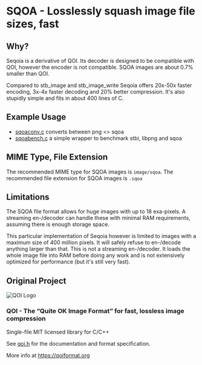 # SQOA - Losslessly squash image file sizes, fast

## Why?

Seqoia is a derivative of QOI. Its decoder is designed to be compatible with QOI,
however the encoder is not compatible. SQOA images are about 0.7% smaller than QOI.

Compared to stb_image and stb_image_write Seqoia offers 20x-50x faster encoding,
3x-4x faster decoding and 20% better compression. It's also stupidly simple and
fits in about 400 lines of C.


## Example Usage

- [sqoaconv.c](https://github.com/jido/seqoia/blob/master/sqoaconv.c)
converts between png <> sqoa
 - [sqoabench.c](https://github.com/jido/seqoia/blob/master/sqoabench.c)
a simple wrapper to benchmark stbi, libpng and sqoa


## MIME Type, File Extension

The recommended MIME type for SQOA images is `image/sqoa`.
The recommended file extension for SQOA images is `.sqoa`


## Limitations

The SQOA file format allows for huge images with up to 18 exa-pixels. A streaming 
en-/decoder can handle these with minimal RAM requirements, assuming there is 
enough storage space.

This particular implementation of Seqoia however is limited to images with a 
maximum size of 400 million pixels. It will safely refuse to en-/decode anything
larger than that. This is not a streaming en-/decoder. It loads the whole image
file into RAM before doing any work and is not extensively optimized for 
performance (but it's still very fast).


## Original Project

![QOI Logo](https://qoiformat.org/qoi-logo.svg)

### QOI - The “Quite OK Image Format” for fast, lossless image compression

Single-file MIT licensed library for C/C++

See [qoi.h](https://github.com/phoboslab/qoi/blob/master/qoi.h) for
the documentation and format specification.

More info at https://qoiformat.org
